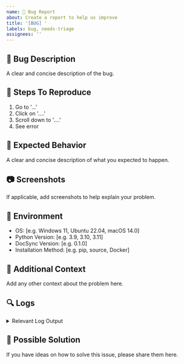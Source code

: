 ```yaml
---
name: 🐛 Bug Report
about: Create a report to help us improve
title: '[BUG] '
labels: bug, needs-triage
assignees: ''
---
```


## 🐛 Bug Description
A clear and concise description of the bug.

## 🔄 Steps To Reproduce
1. Go to '...'
2. Click on '....'
3. Scroll down to '....'
4. See error

## 🤔 Expected Behavior
A clear and concise description of what you expected to happen.

## 📷 Screenshots
If applicable, add screenshots to help explain your problem.

## 🔧 Environment
 - OS: [e.g. Windows 11, Ubuntu 22.04, macOS 14.0]
 - Python Version: [e.g. 3.9, 3.10, 3.11]
 - DocSync Version: [e.g. 0.1.0]
 - Installation Method: [e.g. pip, source, Docker]

## 📝 Additional Context
Add any other context about the problem here.

## 🔍 Logs
<details>
<summary>Relevant Log Output</summary>

```
Paste any relevant logs here
```
</details>

## 🧪 Possible Solution
If you have ideas on how to solve this issue, please share them here.

